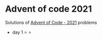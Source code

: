 # Advent of code 2021
Solutions of [Advent of Code - 2021](https://adventofcode.com/2021) problems 

- day 1 :star: :star:
